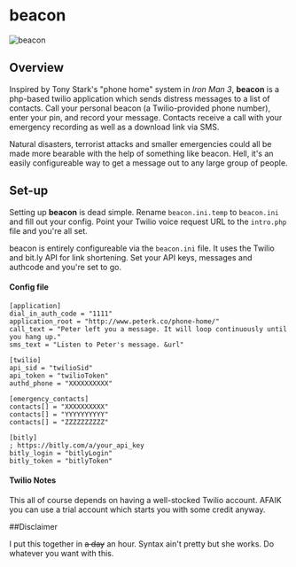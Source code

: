 # beacon

![beacon](http://oyster.ignimgs.com/wordpress/stg.ign.com/2012/10/ET_topart21.jpg)

## Overview

Inspired by Tony Stark's "phone home" system in *Iron Man 3*, **beacon** is a php-based twilio application which sends distress messages to a list of contacts. Call your personal beacon (a Twilio-provided phone number), enter your pin, and record your message. Contacts receive a call with your emergency recording as well as a download link via SMS.

Natural disasters, terrorist attacks and smaller emergencies could all be made more bearable with the help of something like beacon. Hell, it's an easily configureable way to get a message out to any large group of people.

## Set-up

Setting up **beacon** is dead simple. Rename `beacon.ini.temp` to `beacon.ini` and fill out your config. Point your Twilio voice request URL to the `intro.php` file and you're all set.

beacon is entirely configureable via the `beacon.ini` file. It uses the Twilio and bit.ly API for link shortening. Set your API keys, messages and authcode and you're set to go.  

#### Config file

	[application]
	dial_in_auth_code = "1111" 
	application_root = "http://www.peterk.co/phone-home/"
	call_text = "Peter left you a message. It will loop continuously until you hang up."
	sms_text = "Listen to Peter's message. &url"

	[twilio]
	api_sid = "twilioSid"
	api_token = "twilioToken"
	authd_phone = "XXXXXXXXXX"

	[emergency_contacts]
	contacts[] = "XXXXXXXXXX"
	contacts[] = "YYYYYYYYYY"
	contacts[] = "ZZZZZZZZZZ"

	[bitly]
	; https://bitly.com/a/your_api_key
	bitly_login = "bitlyLogin"
	bitly_token = "bitlyToken"
	
#### Twilio Notes

This all of course depends on having a well-stocked Twilio account. AFAIK you can use a trial account which starts you with some credit anyway.

##Disclaimer

I put this together in ~~a day~~ an hour. Syntax ain't pretty but she works. Do whatever you want with this.